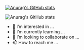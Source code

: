 
[![Anurag's GitHub stats](https://github-readme-stats.vercel.app/api?username=hrafn-13)](https://github.com/anuraghazra/github-readme-stats)

![Anurag's GitHub stats](https://github-readme-stats.vercel.app/api?username=hrafn-13&hide=contribs,prs)

- 👀 I’m interested in ...
- 🌱 I’m currently learning ...
- 💞️ I’m looking to collaborate on ...
- 📫 How to reach me ...

<!---
hrafn-13/hrafn-13 is a ✨ special ✨ repository because its `README.md` (this file) appears on your GitHub profile.
You can click the Preview link to take a look at your changes.
--->
